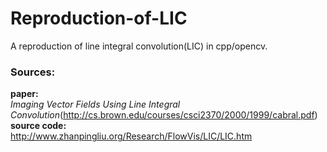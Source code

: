 # Reproduction-of-LIC
A reproduction of line integral convolution(LIC) in cpp/opencv.<br>
### Sources:
**paper:**<br>
*Imaging Vector Fields Using Line Integral Convolution*(http://cs.brown.edu/courses/csci2370/2000/1999/cabral.pdf)<br>
**source code:**<br>
http://www.zhanpingliu.org/Research/FlowVis/LIC/LIC.htm
